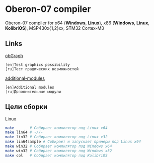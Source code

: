 # Oberon-07 compiler

 Oberon-07 compiler for x64 (**Windows**, **Linux**), x86 (**Windows**, **Linux**, **KolibriOS**), MSP430x{1,2}xx, STM32 Cortex-M3

## Links

[obGraph](https://github.com/prospero78/obGraph)

```text
[en]Test graphics possibility
[ru]Тест графических возможностей
```

[additional-modules](https://github.com/VadimAnIsaev/Oberon-07-additional-modules)

```text
[en]Additional modules
[ru]Дополнительные модули
```

## Цели сборки

Linux

```bash
make       # Собирает компилятор под Linux x64
make lin64 # -//-
make lin32 # Собирает компилятор под Linux x32
make lin64sample # Собирает и запускает примеры под Linux x64
make win32 # Собирает компилятор под Windows x64
make win32 # Собирает компилятор под Windows x32
make col   # Собирает компилятор под KolibriOS
```
